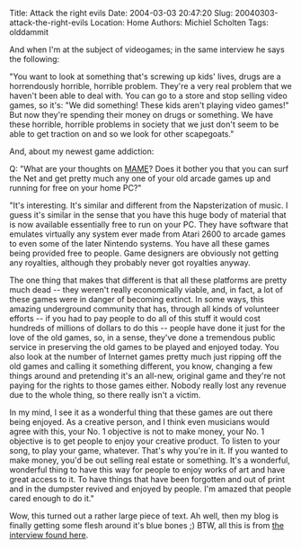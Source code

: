 Title: Attack the right evils
Date: 2004-03-03 20:47:20
Slug: 20040303-attack-the-right-evils
Location: Home
Authors: Michiel Scholten
Tags: olddammit

<p>And when I'm at the subject of videogames; in the same interview he says the following:</p>
<p>"You want to look at something that's screwing up kids' lives, drugs are a horrendously horrible, horrible problem. They're a very real problem that we haven't been able to deal with. You can go to a store and stop selling video games, so it's: "We did something! These kids aren't playing video games!" But now they're spending their money on drugs or something. We have these horrible, horrible problems in society that we just don't seem to be able to get traction on and so we look for other scapegoats."</p>

<p>And, about my newest game addiction:</p>

<p>Q: "What are your thoughts on <a href="http://www.mame.net/">MAME</a>? Does it bother you that you can surf the Net and get pretty much any one of your old arcade games up and running for free on your home PC?"</p>
<p>"It's interesting. It's similar and different from the Napsterization of music. I guess it's similar in the sense that you have this huge body of material that is now available essentially free to run on your PC. They have software that emulates virtually any system ever made from Atari 2600 to arcade games to even some of the later Nintendo systems. You have all these games being provided free to people. Game designers are obviously not getting any royalties, although they probably never got royalties anyway.</p>
<p>The one thing that makes that different is that all these platforms are pretty much dead -- they weren't really economically viable, and, in fact, a lot of these games were in danger of becoming extinct. In some ways, this amazing underground community that has, through all kinds of volunteer efforts -- if you had to pay people to do all of this stuff it would cost hundreds of millions of dollars to do this -- people have done it just for the love of the old games, so, in a sense, they've done a tremendous public service in preserving the old games to be played and enjoyed today. You also look at the number of Internet games pretty much just ripping off the old games and calling it something different, you know, changing a few things around and pretending it's an all-new, original game and they're not paying for the rights to those games either. Nobody really lost any revenue due to the whole thing, so there really isn't a victim.</p>
<p>In my mind, I see it as a wonderful thing that these games are out there being enjoyed. As a creative person, and I think even musicians would agree with this, your No. 1 objective is not to make money, your No. 1 objective is to get people to enjoy your creative product. To listen to your song, to play your game, whatever. That's why you're in it. If you wanted to make money, you'd be out selling real estate or something. It's a wonderful, wonderful thing to have this way for people to enjoy works of art and have great access to it. To have things that have been forgotten and out of print and in the dumpster revived and enjoyed by people. I'm amazed that people cared enough to do it."</p>

<p>Wow, this turned out a rather large piece of text. Ah well, then my blog is finally getting some flesh around it's blue bones ;) BTW, all this is from <a href="http://www.salon.com/tech/feature/2004/03/02/eugene_jarvis/">the interview found here</a>.</p>